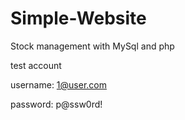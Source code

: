 # Simple-Website
Stock management with MySql and php

test account

username: 1@user.com

password: p@ssw0rd!
